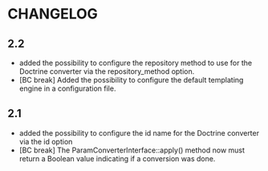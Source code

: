 CHANGELOG
=========

2.2
---

 * added the possibility to configure the repository method to use for the
   Doctrine converter via the repository_method option.
 * [BC break] Added the possibility to configure the default templating engine
   in a configuration file.

2.1
---

 * added the possibility to configure the id name for the Doctrine converter via the id option
 * [BC break] The ParamConverterInterface::apply() method now must return a
   Boolean value indicating if a conversion was done.
